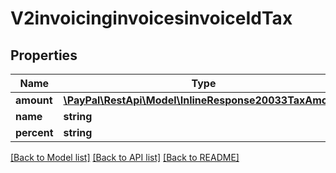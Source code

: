 # V2invoicinginvoicesinvoiceIdTax

## Properties
Name | Type | Description | Notes
------------ | ------------- | ------------- | -------------
**amount** | [**\PayPal\RestApi\Model\InlineResponse20033TaxAmount**](InlineResponse20033TaxAmount.md) |  | [optional] 
**name** | **string** |  | [optional] 
**percent** | **string** |  | [optional] 

[[Back to Model list]](../README.md#documentation-for-models) [[Back to API list]](../README.md#documentation-for-api-endpoints) [[Back to README]](../README.md)


